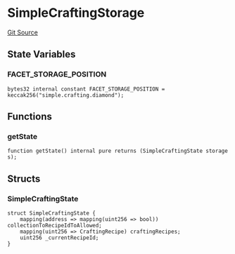 # SimpleCraftingStorage
[Git Source](https://github.com/TreasureProject/spellcaster-facets/blob/35a5f7a33e5c726475104b88b7e2a468bb5aa2b7/src/crafting/SimpleCraftingStorage.sol)


## State Variables
### FACET_STORAGE_POSITION

```solidity
bytes32 internal constant FACET_STORAGE_POSITION = keccak256("simple.crafting.diamond");
```


## Functions
### getState


```solidity
function getState() internal pure returns (SimpleCraftingState storage s);
```

## Structs
### SimpleCraftingState

```solidity
struct SimpleCraftingState {
    mapping(address => mapping(uint256 => bool)) collectionToRecipeIdToAllowed;
    mapping(uint256 => CraftingRecipe) craftingRecipes;
    uint256 _currentRecipeId;
}
```

